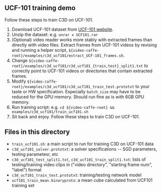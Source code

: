 ## UCF-101 training demo

Follow these steps to train C3D on UCF-101.

1. Download UCF-101 dataset from [UCF-101 website](http://crcv.ucf.edu/data/UCF101.php).
2. Unzip the dataset: e.g. `unrar x UCF101.rar`
3. (Optional) video reader works more stably with extracted frames than directly with video files. Extract frames from UCF-101 videos by revising and running a helper script, `${video-caffe-root}/examples/c3d_ucf101/extract_UCF-101_frames.sh`.
4. Change `${video-caffe-root}/examples/c3d_ucf101/c3d_ucf101_{train,test}_split1.txt` to correctly point to UCF-101 videos or directories that contain extracted frames.
5. Modify `${video-caffe-root}/examples/c3d_ucf101/c3d_ucf101_train_test.prototxt` to your taste or HW specification. Especially `batch_size` may have to be reduced for the GPU memory. Should run fine as is with 6GB GPU memory.
6. Run training script: e.g. `cd ${video-caffe-root} && examples/c3d_ucf101/train_ucf101.sh`
7. Sit back and enjoy.
Follow these steps to train C3D on UCF-101.

## Files in this directory

* `train_ucf101.sh`: a main script to run for training C3D on UCF-101 data
* `c3d_ucf101_solver.prototxt`: a solver specifications -- SGD parameters, testing parametesr, etc
* `c3d_ucf101_test_split1.txt`, `c3d_ucf101_train_split1.txt`: lists of testing/training video clips in ("video directory", "starting frame num", "label") format
* `c3d_ucf101_train_test.prototxt`: training/testing network model
* `ucf101_train_mean.binaryproto`: a mean cube calculated from UCF101 training set
